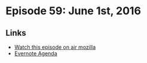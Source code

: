 # Episode 59: June 1st, 2016

## Links
* [Watch this episode on air mozilla](https://air.mozilla.org/the-joy-of-coding-episode-59/)
* [Evernote Agenda](https://www.evernote.com/l/AbLFQxTE9m9LQp_pvVDgQUqptAZGdbMe88k)
